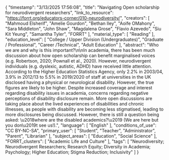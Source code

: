 {
    "timestamp": "3/13/2025 17:56:08",
    "title": "Navigating Open scholarship for neurodivergent researchers",
    "link_to_resource": "https://forrt.org/educators-corner/010-neurodiversity/",
    "creators": [
        "Mahmoud Elsherif",
        "Amelie Gourdon",
        "Bethan Iley",
        "Aoife OMahony",
        "Sara Middleton",
        "John Shaw",
        "Magdalena Grose",
        "Flavio Azevedo",
        "Siu Kit Yeung",
        "Samantha Tyler",
        "FORRT"
    ],
    "material_type": [
        "Reading"
    ],
    "education_level": [
        "College / Upper Division (Undergraduates)",
        "Graduate / Professional",
        "Career /Technical",
        "Adult Education"
    ],
    "abstract": "Who we are and why is this important?\n\nIn academia, there has been much discussion about how open scholarship can benefit marginalised voices (e.g. Robertson, 2020; Pownall et al., 2020). However, neurodivergent individuals (e.g. dyslexic, autistic, ADHD) have received little attention. According to the Higher Education Statistics Agency, only 2.2% in 2003/04, 3.9% in 2012/13 to 5.5% in 2019/2020 of staff at universities in the UK disclosed having a physical or neurological disability. However, the true figures are likely to be higher. Despite increased coverage and interest regarding disability issues in academia, concerns regarding negative perceptions of disability disclosure remain. More open discussions are taking place about the lived experiences of disabilities and chronic illnesses, as people with disability are becoming less stigmatised, leading to more disclosures being discussed. However, there is still a question being asked: \u2018where are the disabled academics?\u2019 (We are here but you don\u2019t see us!).",
    "language": [
        "English"
    ],
    "conditions_of_use": "CC BY-NC-SA",
    "primary_user": [
        "Student",
        "Teacher",
        "Administrator",
        "Parent",
        "Librarian"
    ],
    "subject_areas": [
        "Education",
        "Social Science"
    ],
    "FORRT_clusters": [
        "Academic Life and Culture"
    ],
    "tags": [
        "Neurodiversity; Neurodivergent Researchers; Research Equity; Diversity in Academia; Psychology; Higher Education; Stigma Reduction; Inclusivity"
    ]
}